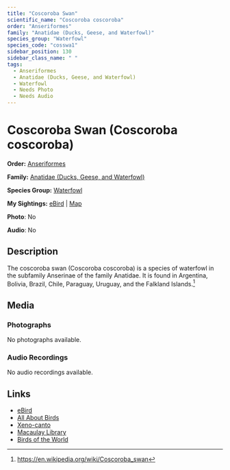 ```yaml
---
title: "Coscoroba Swan"
scientific_name: "Coscoroba coscoroba"
order: "Anseriformes"
family: "Anatidae (Ducks, Geese, and Waterfowl)"
species_group: "Waterfowl"
species_code: "cosswa1"
sidebar_position: 130
sidebar_class_name: " "
tags: 
  - Anseriformes
  - Anatidae (Ducks, Geese, and Waterfowl)
  - Waterfowl
  - Needs Photo
  - Needs Audio
---
```


# Coscoroba Swan (Coscoroba coscoroba)

**Order:** [Anseriformes](/tags/anseriformes)

**Family:** [Anatidae (Ducks, Geese, and Waterfowl)](/tags/anatidae-ducks-geese-and-waterfowl)

**Species Group:** [Waterfowl](/tags/waterfowl)

**My Sightings:** [eBird](https://ebird.org/lifelist?r=world&time=life&spp=cosswa1) | [Map](/map?species_code=cosswa1)

**Photo**: No 

**Audio**: No

## Description
The coscoroba swan (Coscoroba coscoroba) is a species of waterfowl in the subfamily Anserinae of the family Anatidae. It is found in Argentina, Bolivia, Brazil, Chile, Paraguay, Uruguay, and the Falkland Islands.[^1]

[^1]: https://en.wikipedia.org/wiki/Coscoroba_swan

## Media
### Photographs
No photographs available.

### Audio Recordings
No audio recordings available.

## Links
* [eBird](https://ebird.org/species/cosswa1) 
* [All About Birds](https://www.allaboutbirds.org/guide/cosswa1) 
* [Xeno-canto](https://www.xeno-canto.org/species/coscoroba-coscoroba) 
* [Macaulay Library](https://search.macaulaylibrary.org/catalog?taxonCode=cosswa1&sort=rating_rank_desc)
* [Birds of the World](https://birdsoftheworld.org/bow/species/cosswa1)

